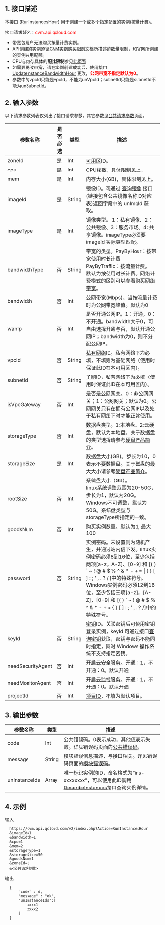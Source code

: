 ## 1. 接口描述
 
本接口 (RunInstancesHour) 用于创建一个或多个指定配置的实例(按量计费)。

接口请求域名：<font style="color:red">cvm.api.qcloud.com</font>

* 带宽包用户无法购买按量计费实例。
* API创建的实例遵循[CVM实例购买限制](http://tcecqpoc.fsphere.cn/doc/product/213/CVM%E5%AE%9E%E4%BE%8B%E8%B4%AD%E4%B9%B0%E9%99%90%E5%88%B6)文档所描述的数量限制，和官网所创建的实例共用配额。
* CPU与内存具体的**配比限制**参见[此页面](http://tcecqpoc.fsphere.cn/doc/product/213/CVM%E5%AE%9E%E4%BE%8B%E9%85%8D%E7%BD%AE)
* 如需要更改带宽，请在实例创建成功后，使用接口 [UpdateInstanceBandwidthHour](http://tcecqpoc.fsphere.cn/doc/api/229/1345) 更改，<font style="color:red">**公网带宽不指定默认为0**</font>。
* 参数中的vpcId只能是vpcId，不能为unVpcId；subnetId只能是subnetId不能为unSubnetId。

## 2. 输入参数

以下请求参数列表仅列出了接口请求参数，其它参数见[公共请求参数](http://tcecqpoc.fsphere.cn/doc/api/229/1230)页面。

| 参数名称 | 是否必选  | 类型 | 描述 |
|---------|---------|---------|---------|
| zoneId| 是| Int|[可用区](http://tcecqpoc.fsphere.cn/doc/product/213/497#2.-.E5.8F.AF.E7.94.A8.E5.8C.BA)ID。||
| cpu| 是| Int| CPU核数，具体限制见上。 |
| mem| 是| Int| 内存大小(GB)，具体限制见上。 |
| imageId| 是| String| 镜像ID。可通过 [查询镜像](http://tcecqpoc.fsphere.cn/doc/api/229/查询可用的镜像列表) 接口(链接包含公共镜像名称ID对应表)返回字段中的 unImgId 获取。||
| imageType| 是| Int| 镜像类型。 1：私有镜像、2：公共镜像、3：服务市场、4: 共享镜像。imageType必须要 imageId 实际类型匹配。 |
| bandwidthType| 否| String|带宽的类型。PayByHour：按带宽使用时长计费  <br>PayByTraffic：按流量计费。<br> 默认为按使用时长计费。网络计费模式的区别可以参看[购买网络带宽](http://tcecqpoc.fsphere.cn/doc/product/213/509)。||
| bandwidth| 否| Int| 公网带宽(Mbps)，当按流量计费时为公网带宽峰值。默认为0|
| wanIp| 否| Int| 是否开通公网IP。1：开通，0：不开通。bandwidth大于0，可自由选择开通与否，默认开通公网IP；bandwidth为0，则不分配公网IP。|
| vpcId| 否| String| [私有网络](http://tcecqpoc.fsphere.cn/doc/product/215/535)ID。私有网络下为必填，不填则为基础网络（使用时保证此ID在本可用区内）。|
| subnetId| 否| String| [子网](http://tcecqpoc.fsphere.cn/doc/product/215/4927#.E5.AD.90.E7.BD.91)ID，私有网络下为必填（使用时保证此ID在本可用区内）。|
| isVpcGateway| 否| Int| 是否是[公网网关](http://tcecqpoc.fsphere.cn/doc/product/215/3089#3.-.E5.90.91.E7.A7.81.E6.9C.89.E7.BD.91.E7.BB.9C.E4.B8.AD.E6.B7.BB.E5.8A.A0.E5.85.AC.E7.BD.91.E7.BD.91.E5.85.B3。)。0：非公网网关；1：公网网关；默认为0。公网网关只有在拥有公网IP以及处于私有网络下时才能正常使用。|
| storageType| 否| Int| 数据盘类型。1:本地盘、2:云硬盘，默认为本地盘。关于数据盘的类型选择请参考[硬盘产品简介](http://tcecqpoc.fsphere.cn/doc/product/213/498)。|
| storageSize| 是| Int| 数据盘大小(GB)。步长为10，0表示不要数据盘。关于磁盘的最大大小请参考[硬盘产品简介](http://tcecqpoc.fsphere.cn/doc/product/213/498)。|
| rootSize| 否| Int| 系统盘大小（GB）。<br>linux系统调整范围为20-50G，步长为1，默认为20G。Windows不可调整，默认为50G。系统盘类型与storageType所指定的一致。|
| goodsNum| 否| Int| 购买实例数量。默认为1, 最大100|
| password| 否| String| 实例密码。未设置则为随机产生，并通过站内信下发。linux实例密码必须8到16位，至少包括两项[a-z，A-Z]、[0-9] 和 [( ) &#96; ~ ! @ # $ % ^ & * - + = &#124; { } [ ] : ; ' , . ? / ]中的特殊符号。Windows实例密码必须12到16位，至少包括三项[a-z]，[A-Z]，[0-9] 和 [( ) &#96; ~ ! @ # $ % ^ & * - + = { } [ ] : ; ' , . ? /]中的特殊符号。|
| keyId| 否| String| [密钥](http://tcecqpoc.fsphere.cn/doc/product/213/503)ID。关联密钥后可使用密钥登录实例，keyId 可通过接口[查询密钥](http://tcecqpoc.fsphere.cn/doc/api/229/%E6%9F%A5%E8%AF%A2%E5%AF%86%E9%92%A5)获取，密钥与密码不能同时指定，同时 Windows 操作系统不支持指定密钥。|
| needSecurityAgent| 否| Int| 开启[云安全服务](http://tcecqpoc.fsphere.cn/doc/product/296/2222)。开通：1，不开通：0。默认开通|
| needMonitorAgent| 否| Int| 开启[云监控服务](http://tcecqpoc.fsphere.cn/doc/product/248/967)。开通：1，不开通：0。默认开通|
| projectId| 否| Int| [项目ID](http://tcecqpoc.fsphere.cn/doc/api/403/4398)，不填为默认项目。|


## 3. 输出参数
 
| 参数名称 | 类型 | 描述 |
|---------|---------|---------|
| code | Int | 公共错误码。0表示成功，其他值表示失败。详见错误码页面的[公共错误码](http://tcecqpoc.fsphere.cn/doc/api/372/%E9%94%99%E8%AF%AF%E7%A0%81#1.E3.80.81.E5.85.AC.E5.85.B1.E9.94.99.E8.AF.AF.E7.A0.81)。|
| message | String | 模块错误信息描述，与接口相关。详见错误码页面的[模块错误码](http://tcecqpoc.fsphere.cn/doc/api/372/%E9%94%99%E8%AF%AF%E7%A0%81#2.E3.80.81.E6.A8.A1.E5.9D.97.E9.94.99.E8.AF.AF.E7.A0.81)。|
| unInstanceIds| Array| 唯一标识实例的ID，命名格式为“ins-xxxxxxxx”，可以使用此ID调用<a href="http://tcecqpoc.fsphere.cn/doc/api/229/%E6%9F%A5%E7%9C%8B%E5%AE%9E%E4%BE%8B%E5%88%97%E8%A1%A8" title="DescribeInstances">DescribeInstances</a>接口查询实例详情。|

 

## 4. 示例
 
输入

```
  https://cvm.api.qcloud.com/v2/index.php?Action=RunInstancesHour
  &imageId=1
  &bandwidth=1
  &cpu=1
  &mem=2
  &storageType=1
  &storageSize=50
  &goodsNum=1
  &zoneId=1
  &<公共请求参数>
```
输出

```
  {
      "code" : 0,
      "message" : "ok",
      "unInstanceIds":[
          xxxx1
          xxxx2
      ]
  }

```





